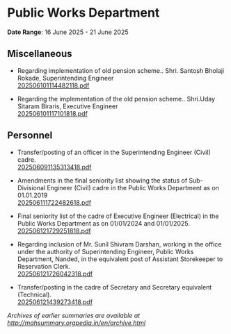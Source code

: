 # Public Works Department

**Date Range**: 16 June 2025 - 21 June 2025


## Miscellaneous
- Regarding implementation of old pension scheme.. Shri. Santosh Bholaji Rokade, Superintending Engineer\
  [202506101114482118.pdf](https://gr.maharashtra.gov.in/Site/Upload/Government%20Resolutions/English/202506101114482118.pdf)

- Regarding the implementation of the old pension scheme.. Shri.Uday Sitaram Biraris, Executive Engineer\
  [202506101117101818.pdf](https://gr.maharashtra.gov.in/Site/Upload/Government%20Resolutions/English/202506101117101818.pdf)

## Personnel
- Transfer/posting of an officer in the Superintending Engineer (Civil) cadre.\
  [202506091135313418.pdf](https://gr.maharashtra.gov.in/Site/Upload/Government%20Resolutions/English/202506091135313418.pdf)

- Amendments in the final seniority list showing the status of Sub-Divisional Engineer (Civil) cadre in the Public Works Department as on 01.01.2019\
  [202506111722482618.pdf](https://gr.maharashtra.gov.in/Site/Upload/Government%20Resolutions/English/202506111722482618.pdf)

- Final seniority list of the cadre of Executive Engineer (Electrical) in the Public Works Department as on 01/01/2024 and 01/01/2025.\
  [202506121729251818.pdf](https://gr.maharashtra.gov.in/Site/Upload/Government%20Resolutions/English/202506121729251818.pdf)

- Regarding inclusion of Mr. Sunil Shivram Darshan, working in the office under the authority of Superintending Engineer, Public Works Department, Nanded, in the equivalent post of Assistant Storekeeper to Reservation Clerk.\
  [202506121726042318.pdf](https://gr.maharashtra.gov.in/Site/Upload/Government%20Resolutions/English/202506121726042318.pdf)

- Transfer/posting in the cadre of Secretary and Secretary equivalent (Technical).\
  [202506121439273418.pdf](https://gr.maharashtra.gov.in/Site/Upload/Government%20Resolutions/English/202506121439273418.pdf)


*Archives of earlier summaries are available at http://mahsummary.orgpedia.in/en/archive.html*